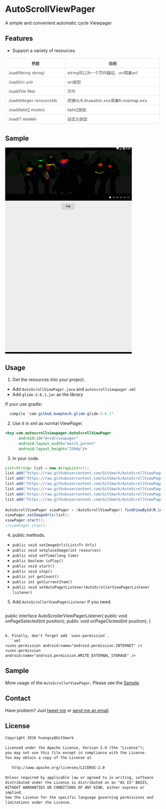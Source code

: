 # AutoScrollViewPager
A simple and convenient automatic cycle Viewpager

Features
------------
* Support a variety of resources.

![](features.png)

Sample
--------------

![](Dome.gif)

Usage
-----
1. Get the resources into your project.

  * Add `AutoScrollViewPager.java` and `autoscrollviewpager.xml`
  * Add `glide-3.6.1.jar` as the library
  
  If your use gradle:
  ```java
    compile 'com.github.bumptech.glide:glide:3.6.1'
  ```
  
2. Use it in xml as normal ViewPager.
  ```xml
  <hxy.com.autoscrollviewpager.AutoScrollViewPager
        android:id="@+id/viewpager"
        android:layout_width="match_parent"
        android:layout_height="250dp"/>
  ```
3. In your code.
  ```java
  List<String> list = new ArrayList<>();
  list.add("https://raw.githubusercontent.com/GitSmark/AutoScrollViewPager/master/test1.jpg");
  list.add("https://raw.githubusercontent.com/GitSmark/AutoScrollViewPager/master/test2.jpg");
  list.add("https://raw.githubusercontent.com/GitSmark/AutoScrollViewPager/master/test3.jpg");
  list.add("https://raw.githubusercontent.com/GitSmark/AutoScrollViewPager/master/test4.jpg");
  list.add("https://raw.githubusercontent.com/GitSmark/AutoScrollViewPager/master/test5.jpg");
  list.add("https://raw.githubusercontent.com/GitSmark/AutoScrollViewPager/master/test6.jpg");
  
  AutoScrollViewPager viewPager = (AutoScrollViewPager) findViewById(R.id.viewpager);
  viewPager.setImageUrls(list);
  viewPager.start();
  //viewPager.stop();
  ```
  
4. public methods.
 - `public void setImageUrls(List<T> Urls)` 
 - `public void setplaceImage(int resources)` 
 - `public void setTime(long time)`
 - `public boolean isPlay()`
 - `public void start()`
 - `public void stop()`
 - `public int getCount()`
 - `public int getCurrentItem()`
 - `public void setAutoPagerListener(AutoScrollerViewPagerListener listener)`

5. Add `AutoScrollerViewPagerListener` if you need.
   ```java
  public interface AutoScrollerViewPagerListener{
        public void onPageSelected(int position);
        public void onPageClicked(int position);
  }
  ```
 
6. Finally, don't forget add `uses-permission`.
   ```xml
  <uses-permission android:name="android.permission.INTERNET" />
  <uses-permission android:name="android.permission.WRITE_EXTERNAL_STORAGE" />
  ```
 
Sample
--------
More usage of the `AutoScrollerViewPager`, Please see the [Sample](https://github.com/GitSmark/AutoScrollViewPager/blob/master/AutoScrollViewPagerSample.rar).

Contact
--------
  Have problem? Just [tweet me](https://twitter.com/huangxy) or [send me an email](mailto:huangxy8023@foxmail.com).

License
--------

    Copyright 2016 huangxy@GitSmark

    Licensed under the Apache License, Version 2.0 (the "License");
    you may not use this file except in compliance with the License.
    You may obtain a copy of the License at

       http://www.apache.org/licenses/LICENSE-2.0

    Unless required by applicable law or agreed to in writing, software
    distributed under the License is distributed on an "AS IS" BASIS,
    WITHOUT WARRANTIES OR CONDITIONS OF ANY KIND, either express or implied.
    See the License for the specific language governing permissions and
    limitations under the License.

